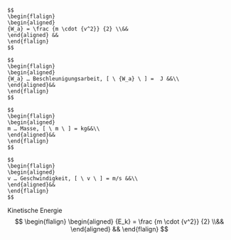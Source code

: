 
```ad-formel
$$
\begin{flalign}
\begin{aligned}
{W_a} = \frac {m \cdot {v^2}} {2} \\&& 
\end{aligned} &&
\end{flalign}
$$

$$
\begin{flalign}
\begin{aligned}
{W_a} … Beschleunigungsarbeit, [ \ {W_a} \ ] =  J &&\\
\end{aligned}&&
\end{flalign}
$$

$$
\begin{flalign}
\begin{aligned}
m … Masse, [ \ m \ ] = kg&&\\
\end{aligned}&&
\end{flalign}
$$

$$
\begin{flalign}
\begin{aligned}
v … Geschwindigkeit, [ \ v \ ] = m/s &&\\
\end{aligned}&&
\end{flalign}
$$
```

Kinetische Energie
$$
\begin{flalign}
\begin{aligned}
{E_k} = \frac {m \cdot {v^2}} {2} \\&& 
\end{aligned} &&
\end{flalign}
$$

